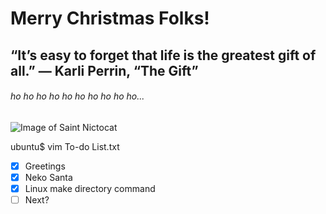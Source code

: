 # Merry Christmas Folks!

## “It’s easy to forget that life is the greatest gift of all.” — Karli Perrin, “The Gift”

###### ho ho ho ho ho ho ho ho ho ho...

![Image of Saint Nictocat](https://octodex.github.com/images/saint_nictocat.jpg)

ubuntu$ vim To-do List.txt
- [x] Greetings
- [x] Neko Santa
- [x] Linux make directory command
- [ ] Next?
